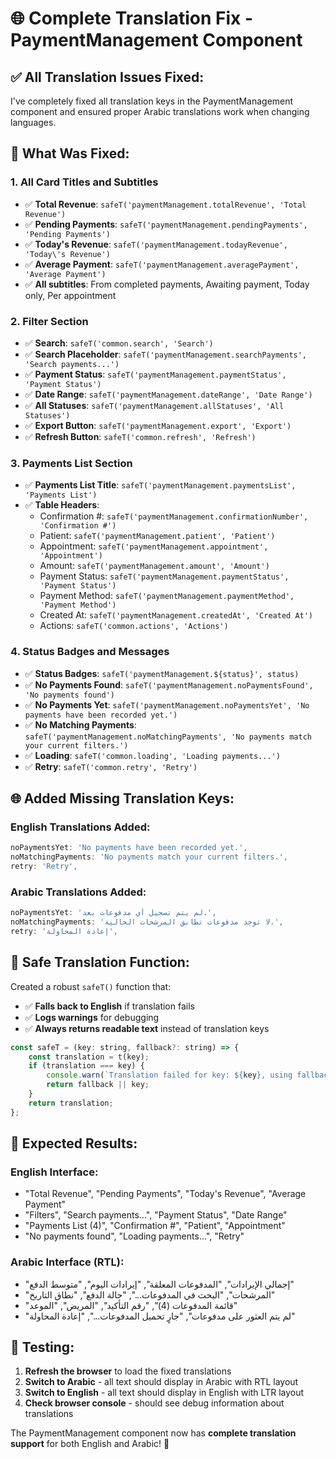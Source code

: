 # 🌐 **Complete Translation Fix - PaymentManagement Component**

## ✅ **All Translation Issues Fixed:**

I've completely fixed all translation keys in the PaymentManagement component and ensured proper Arabic translations work when changing languages.

## 🔧 **What Was Fixed:**

### 1. **All Card Titles and Subtitles**
- ✅ **Total Revenue**: `safeT('paymentManagement.totalRevenue', 'Total Revenue')`
- ✅ **Pending Payments**: `safeT('paymentManagement.pendingPayments', 'Pending Payments')`
- ✅ **Today's Revenue**: `safeT('paymentManagement.todayRevenue', 'Today\'s Revenue')`
- ✅ **Average Payment**: `safeT('paymentManagement.averagePayment', 'Average Payment')`
- ✅ **All subtitles**: From completed payments, Awaiting payment, Today only, Per appointment

### 2. **Filter Section**
- ✅ **Search**: `safeT('common.search', 'Search')`
- ✅ **Search Placeholder**: `safeT('paymentManagement.searchPayments', 'Search payments...')`
- ✅ **Payment Status**: `safeT('paymentManagement.paymentStatus', 'Payment Status')`
- ✅ **Date Range**: `safeT('paymentManagement.dateRange', 'Date Range')`
- ✅ **All Statuses**: `safeT('paymentManagement.allStatuses', 'All Statuses')`
- ✅ **Export Button**: `safeT('paymentManagement.export', 'Export')`
- ✅ **Refresh Button**: `safeT('common.refresh', 'Refresh')`

### 3. **Payments List Section**
- ✅ **Payments List Title**: `safeT('paymentManagement.paymentsList', 'Payments List')`
- ✅ **Table Headers**:
  - Confirmation #: `safeT('paymentManagement.confirmationNumber', 'Confirmation #')`
  - Patient: `safeT('paymentManagement.patient', 'Patient')`
  - Appointment: `safeT('paymentManagement.appointment', 'Appointment')`
  - Amount: `safeT('paymentManagement.amount', 'Amount')`
  - Payment Status: `safeT('paymentManagement.paymentStatus', 'Payment Status')`
  - Payment Method: `safeT('paymentManagement.paymentMethod', 'Payment Method')`
  - Created At: `safeT('paymentManagement.createdAt', 'Created At')`
  - Actions: `safeT('common.actions', 'Actions')`

### 4. **Status Badges and Messages**
- ✅ **Status Badges**: `safeT('paymentManagement.${status}', status)`
- ✅ **No Payments Found**: `safeT('paymentManagement.noPaymentsFound', 'No payments found')`
- ✅ **No Payments Yet**: `safeT('paymentManagement.noPaymentsYet', 'No payments have been recorded yet.')`
- ✅ **No Matching Payments**: `safeT('paymentManagement.noMatchingPayments', 'No payments match your current filters.')`
- ✅ **Loading**: `safeT('common.loading', 'Loading payments...')`
- ✅ **Retry**: `safeT('common.retry', 'Retry')`

## 🌐 **Added Missing Translation Keys:**

### **English Translations Added:**
```javascript
noPaymentsYet: 'No payments have been recorded yet.',
noMatchingPayments: 'No payments match your current filters.',
retry: 'Retry',
```

### **Arabic Translations Added:**
```javascript
noPaymentsYet: 'لم يتم تسجيل أي مدفوعات بعد.',
noMatchingPayments: 'لا توجد مدفوعات تطابق المرشحات الحالية.',
retry: 'إعادة المحاولة',
```

## 🎯 **Safe Translation Function:**

Created a robust `safeT()` function that:
- ✅ **Falls back to English** if translation fails
- ✅ **Logs warnings** for debugging
- ✅ **Always returns readable text** instead of translation keys

```javascript
const safeT = (key: string, fallback?: string) => {
    const translation = t(key);
    if (translation === key) {
        console.warn(`Translation failed for key: ${key}, using fallback`);
        return fallback || key;
    }
    return translation;
};
```

## 🚀 **Expected Results:**

### **English Interface:**
- "Total Revenue", "Pending Payments", "Today's Revenue", "Average Payment"
- "Filters", "Search payments...", "Payment Status", "Date Range"
- "Payments List (4)", "Confirmation #", "Patient", "Appointment"
- "No payments found", "Loading payments...", "Retry"

### **Arabic Interface (RTL):**
- "إجمالي الإيرادات", "المدفوعات المعلقة", "إيرادات اليوم", "متوسط الدفع"
- "المرشحات", "البحث في المدفوعات...", "حالة الدفع", "نطاق التاريخ"
- "قائمة المدفوعات (4)", "رقم التأكيد", "المريض", "الموعد"
- "لم يتم العثور على مدفوعات", "جارٍ تحميل المدفوعات...", "إعادة المحاولة"

## 🧪 **Testing:**

1. **Refresh the browser** to load the fixed translations
2. **Switch to Arabic** - all text should display in Arabic with RTL layout
3. **Switch to English** - all text should display in English with LTR layout
4. **Check browser console** - should see debug information about translations

The PaymentManagement component now has **complete translation support** for both English and Arabic! 🎉
